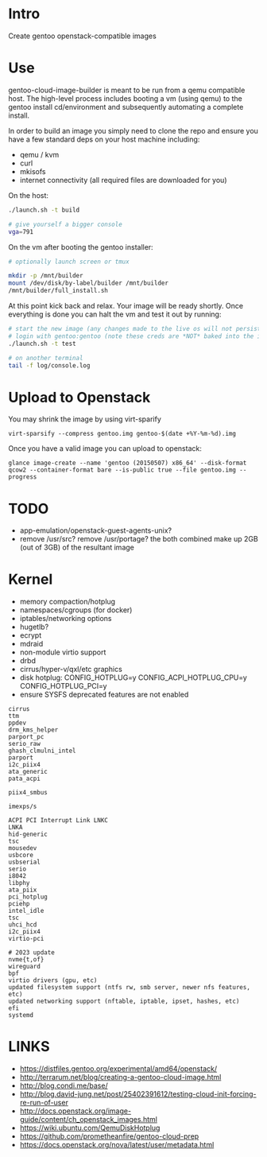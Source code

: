 # Intro
Create gentoo openstack-compatible images

# Use
gentoo-cloud-image-builder is meant to be run from a qemu compatible host.  The high-level process includes booting a vm (using qemu) to the gentoo install cd/environment and subsequently automating a complete install.

In order to build an image you simply need to clone the repo and ensure you have a few standard deps on your host machine including:

 * qemu / kvm
 * curl
 * mkisofs
 * internet connectivity (all required files are downloaded for you)

On the host:

```bash
./launch.sh -t build

# give yourself a bigger console
vga=791
```

On the vm after booting the gentoo installer:

```bash
# optionally launch screen or tmux

mkdir -p /mnt/builder
mount /dev/disk/by-label/builder /mnt/builder
/mnt/builder/full_install.sh
```

At this point kick back and relax.  Your image will be ready shortly.  Once everything is done you can halt the vm and test it out by running:

```bash
# start the new image (any changes made to the live os will not persist in the image)
# login with gentoo:gentoo (note these creds are *NOT* baked into the image)
./launch.sh -t test

# on another terminal
tail -f log/console.log
```

# Upload to Openstack

You may shrink the image by using virt-sparify

```virt-sparsify --compress gentoo.img gentoo-$(date +%Y-%m-%d).img```

Once you have a valid image you can upload to openstack:

```glance image-create --name 'gentoo (20150507) x86_64' --disk-format qcow2 --container-format bare --is-public true --file gentoo.img --progress```

# TODO
 * app-emulation/openstack-guest-agents-unix?
 * remove /usr/src? remove /usr/portage?  the both combined make up 2GB (out of 3GB) of the resultant image

# Kernel
 * memory compaction/hotplug
 * namespaces/cgroups (for docker)
 * iptables/networking options
 * hugetlb?
 * ecrypt
 * mdraid
 * non-module virtio support
 * drbd
 * cirrus/hyper-v/qxl/etc graphics
 * disk hotplug: CONFIG_HOTPLUG=y CONFIG_ACPI_HOTPLUG_CPU=y CONFIG_HOTPLUG_PCI=y
 * ensure SYSFS deprecated features are not enabled

```
cirrus
ttm
ppdev
drm_kms_helper
parport_pc
serio_raw
ghash_clmulni_intel
parport
i2c_piix4
ata_generic
pata_acpi

piix4_smbus

imexps/s

ACPI PCI Interrupt Link LNKC
LNKA
hid-generic
tsc
mousedev
usbcore
usbserial
serio
i8042
libphy
ata_piix
pci_hotplug
pciehp
intel_idle
tsc
uhci_hcd
i2c_piix4
virtio-pci

# 2023 update
nvme{t,of}
wireguard
bpf
virtio drivers (gpu, etc)
updated filesystem support (ntfs rw, smb server, newer nfs features, etc)
updated networking support (nftable, iptable, ipset, hashes, etc)
efi
systemd
```

# LINKS

 * https://distfiles.gentoo.org/experimental/amd64/openstack/
 * http://terrarum.net/blog/creating-a-gentoo-cloud-image.html
 * http://blog.condi.me/base/
 * http://blog.david-jung.net/post/25402391612/testing-cloud-init-forcing-re-run-of-user
 * http://docs.openstack.org/image-guide/content/ch_openstack_images.html
 * https://wiki.ubuntu.com/QemuDiskHotplug
 * https://github.com/prometheanfire/gentoo-cloud-prep
 * https://docs.openstack.org/nova/latest/user/metadata.html

